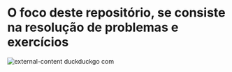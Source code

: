 # O foco deste repositório, se consiste na resolução de problemas e exercícios 

![external-content duckduckgo com](https://user-images.githubusercontent.com/63557590/89324449-ad899900-d65d-11ea-8ef6-b4724b6236c5.gif)
